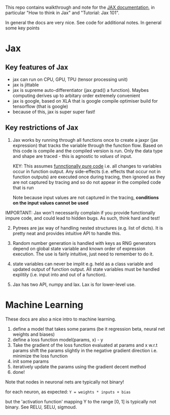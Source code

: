This repo contains walkthrough and note for the [JAX
documentation](https://jax.readthedocs.io/en/latest/), in particular
"How to think in Jax" and "Tutorial: Jax 101".

In general the docs are very nice. See code for additional notes.
In general some key points

# Jax

## Key features of Jax
- jax can run on CPU, GPU, TPU (tensor processing unit)
- jax is jittable
- jax is supreme auto-differentiator (jax.grad() a function). Maybes computing derives up to arbitary order extremely convenient
- jax is google, based on XLA that is google compile optimiser build for tensorflow (that is google)
- because of this, jax is super super fast!

## Key restrictions of Jax

1) Jax works by running through all functions once to create a jaxpr (jax expression) that
tracks the variable through the function flow. Based on this code is compile and the compiled
version is run. Only the data type and shape are traced - this is agnostic to _values_ of input.

    KEY: This assumes [funnctionally pure code]( https://codeburst.io/a-beginner-friendly-intro-to-functional-programming-4f69aa109569) i.e.
    all changes to variables occur in function output. Any side-effects (i.e. effects that
    occur not in function outputs) are executed once during tracing, then ignored 
    as they are not captured by tracing and so do not appear in the compiled code that is run
    
    Note because input values are not captured in the tracing, **conditions on the input values cannot be used**

IMPORTANT: Jax won't necessarily complain if you provide functionally impure code, and could lead
to hidden bugs. As such, think hard and test!

2) Pytrees are jax way of handling nested structures (e.g. list of dicts). It is pretty neat and provides
intuitive API to handle this.

3) Random number generation is handled with keys as RNG generators depend on global state variable
and known order of expression execution. The use is fairly intuitive, just need to remember to do it.

4) state variables can never be implit e.g. held as a class variable and updated output of
function output. All state variables must be handled explitily (i.e. input into and out of a function).

5) Jax has two API, numpy and lax. Lax is for lower-level use.

# Machine Learning

These docs are also a nice intro to machine learning. 

1) define a model that takes some params (be it regression beta, neural net weights and biases)
2) define a loss function model(params, x) - y
3) Take the gradient of the loss function evaluated at params and x w.r.t params
   shift the params slightly in the negative gradient direction i.e. minimize the loss function
4) init some params
5) iteratively update the params using the gradient decent method
6) done!

Note that nodes in neuronal nets are typically not binary!

for each neuron, as expected:
    `Y = weights * inputs + bias`

but the 'activation function' mapping Y to the range [0, 1] is
typically not binary. See RELU, SELU, sigmoud.